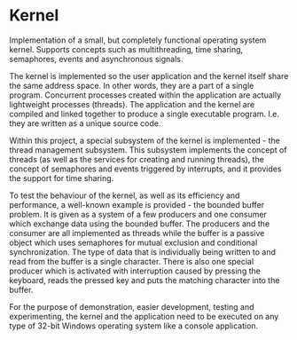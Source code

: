 # Kernel
Implementation of a small, but completely functional operating system kernel. Supports concepts such as multithreading, time sharing, semaphores, events and asynchronous signals.

The kernel is implemented so the user application and the kernel itself share the same address space. In other words, they are a part of a single program. Concurrent processes created within the application are actually lightweight processes (threads). The application and the kernel are compiled and linked together to produce a single executable program. I.e. they are written as a unique source code.

Within this project, a special subsystem of the kernel is implemented - the thread management subsystem. This subsystem implements the concept of threads (as well as the services for creating and running threads), the concept of semaphores and events triggered by interrupts, and it provides the support for time sharing.

To test the behaviour of the kernel, as well as its efficiency and performance, a well-known example is provided - the bounded buffer problem. It is given as a system of a few producers and one consumer which exchange data using the bounded buffer. The producers and the consumer are all implemented as threads while the buffer is a passive object which uses semaphores for mutual exclusion and conditional synchronization. The type of data that is individually being written to and read from the buffer is a single character. There is also one special producer which is activated with interruption caused by pressing the keyboard, reads the pressed key and puts the matching character into the buffer.

For the purpose of demonstration, easier development, testing and experimenting, the kernel and the application need to be executed on any type of 32-bit Windows operating system like a console application.
